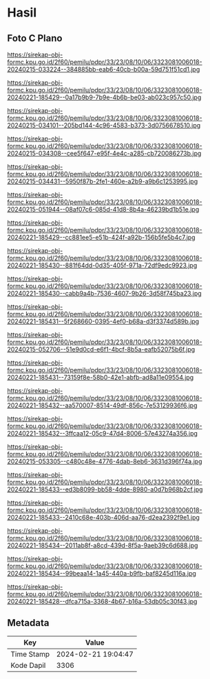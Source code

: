 # Hasil

## Foto C Plano

https://sirekap-obj-formc.kpu.go.id/2f60/pemilu/pdpr/33/23/08/10/06/3323081006018-20240215-033224--384885bb-eab6-40cb-b00a-59d751f51cd1.jpg

https://sirekap-obj-formc.kpu.go.id/2f60/pemilu/pdpr/33/23/08/10/06/3323081006018-20240221-185429--0a17b9b9-7b9e-4b6b-be03-ab023c957c50.jpg

https://sirekap-obj-formc.kpu.go.id/2f60/pemilu/pdpr/33/23/08/10/06/3323081006018-20240215-034101--205bd144-4c96-4583-b373-3d0756678510.jpg

https://sirekap-obj-formc.kpu.go.id/2f60/pemilu/pdpr/33/23/08/10/06/3323081006018-20240215-034308--cee5f647-e95f-4e4c-a285-cb720086273b.jpg

https://sirekap-obj-formc.kpu.go.id/2f60/pemilu/pdpr/33/23/08/10/06/3323081006018-20240215-034431--5950f87b-2fe1-460e-a2b9-a9b6c1253995.jpg

https://sirekap-obj-formc.kpu.go.id/2f60/pemilu/pdpr/33/23/08/10/06/3323081006018-20240215-051944--08af07c6-085d-41d8-8b4a-46239bd1b51e.jpg

https://sirekap-obj-formc.kpu.go.id/2f60/pemilu/pdpr/33/23/08/10/06/3323081006018-20240221-185429--cc881ee5-e51b-424f-a92b-156b5fe5b4c7.jpg

https://sirekap-obj-formc.kpu.go.id/2f60/pemilu/pdpr/33/23/08/10/06/3323081006018-20240221-185430--881f64dd-0d35-405f-971a-72df9edc9923.jpg

https://sirekap-obj-formc.kpu.go.id/2f60/pemilu/pdpr/33/23/08/10/06/3323081006018-20240221-185430--cabb9a4b-7536-4607-9b26-3d58f745ba23.jpg

https://sirekap-obj-formc.kpu.go.id/2f60/pemilu/pdpr/33/23/08/10/06/3323081006018-20240221-185431--5f268660-0395-4ef0-b68a-d3f3374d589b.jpg

https://sirekap-obj-formc.kpu.go.id/2f60/pemilu/pdpr/33/23/08/10/06/3323081006018-20240215-052706--51e9d0cd-e6f1-4bcf-8b5a-eafb52075b6f.jpg

https://sirekap-obj-formc.kpu.go.id/2f60/pemilu/pdpr/33/23/08/10/06/3323081006018-20240221-185431--73159f8e-58b0-42e1-abfb-ad8a11e09554.jpg

https://sirekap-obj-formc.kpu.go.id/2f60/pemilu/pdpr/33/23/08/10/06/3323081006018-20240221-185432--aa570007-8514-49df-856c-7e53129936f6.jpg

https://sirekap-obj-formc.kpu.go.id/2f60/pemilu/pdpr/33/23/08/10/06/3323081006018-20240221-185432--3ffcaa12-05c9-47d4-8006-57e43274a356.jpg

https://sirekap-obj-formc.kpu.go.id/2f60/pemilu/pdpr/33/23/08/10/06/3323081006018-20240215-053305--c480c48e-4776-4dab-8eb6-3631d396f74a.jpg

https://sirekap-obj-formc.kpu.go.id/2f60/pemilu/pdpr/33/23/08/10/06/3323081006018-20240221-185433--ed3b8099-bb58-4dde-8980-a0d7b968b2cf.jpg

https://sirekap-obj-formc.kpu.go.id/2f60/pemilu/pdpr/33/23/08/10/06/3323081006018-20240221-185433--2410c68e-403b-406d-aa76-d2ea2392f9e1.jpg

https://sirekap-obj-formc.kpu.go.id/2f60/pemilu/pdpr/33/23/08/10/06/3323081006018-20240221-185434--2011ab8f-a8cd-439d-8f5a-9aeb39c6d688.jpg

https://sirekap-obj-formc.kpu.go.id/2f60/pemilu/pdpr/33/23/08/10/06/3323081006018-20240221-185434--99beaa14-1a45-440a-b9fb-baf8245d116a.jpg

https://sirekap-obj-formc.kpu.go.id/2f60/pemilu/pdpr/33/23/08/10/06/3323081006018-20240221-185428--dfca715a-3368-4b67-b16a-53db05c30f43.jpg


## Metadata

| Key        | Value               |
| ---------- | ------------------- |
| Time Stamp | 2024-02-21 19:04:47 |
| Kode Dapil | 3306                |



